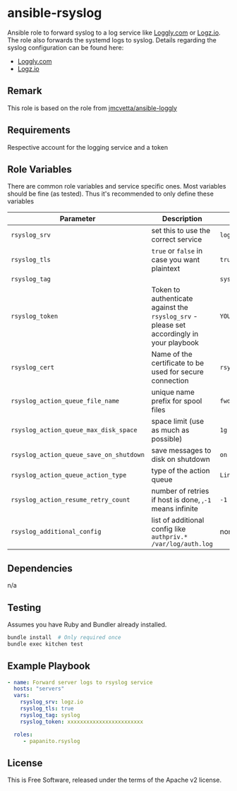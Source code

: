 # ansible-rsyslog

Ansible role to forward syslog to a log service like [Loggly.com](https://loggly.com) or [Logz.io](https://logz.io). The role also forwards the systemd logs to syslog. Details regarding the syslog configuration can be found here:

* [Loggly.com](https://www.loggly.com/docs/systemd-logs/)
* [Logz.io](https://app.logz.io/#/dashboard/data-sources/rsyslog-overTLS)

## Remark

This role is based on the role from [jmcvetta/ansible-loggly](https://github.com/jmcvetta/ansible-loggly)

## Requirements

Respective account for the logging service and a token

## Role Variables

There are common role variables and service specific ones. Most variables should be fine (as tested). Thus it's recommended to only define these variables

|Parameter|Description|Default Value|
|---------|-----------|-------------|
|`rsyslog_srv`|set this to use the correct service|`logz.io`|
|`rsyslog_tls`|`true` or `false` in case you want plaintext|`true`|
|`rsyslog_tag`||`syslog`|
|`rsyslog_token`|Token to authenticate against the `rsyslog_srv` - please set accordingly in your playbook|`YOUR_TOKEN_GOES_HERE`|
|`rsyslog_cert`|Name of the certificate to be used for secure connection|`rsyslog.crt`|
|`rsyslog_action_queue_file_name`|unique name prefix for spool files|`fwdRule1`|
|`rsyslog_action_queue_max_disk_space`|space limit (use as much as possible)|`1g`|
|`rsyslog_action_queue_save_on_shutdown`|save messages to disk on shutdown|`on`|
|`rsyslog_action_queue_action_type`|type of the action queue|`LinkedList`|
|`rsyslog_action_resume_retry_count`|number of retries if host is done, ,`-1` means infinite|`-1`|
|`rsyslog_additional_config`|list of additional config like `authpriv.*      /var/log/auth.log`|none|

## Dependencies

n/a

## Testing

Assumes you have Ruby and Bundler already installed.

```bash
bundle install  # Only required once
bundle exec kitchen test
```

## Example Playbook

```yml
- name: Forward server logs to rsyslog service
  hosts: "servers"
  vars:
    rsyslog_srv: logz.io
    rsyslog_tls: true
    rsyslog_tag: syslog
    rsyslog_token: xxxxxxxxxxxxxxxxxxxxxxxx

  roles:
     - papanito.rsyslog
```

## License

This is Free Software, released under the terms of the Apache v2 license.
